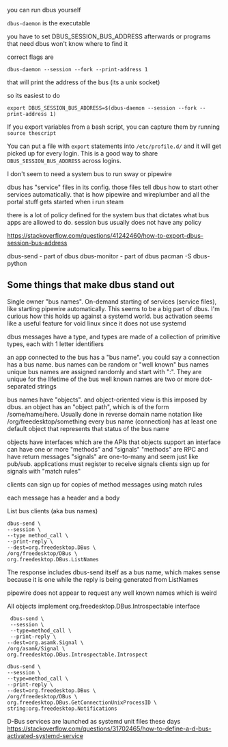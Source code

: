 you can run dbus yourself

`dbus-daemon` is the executable

you have to set DBUS_SESSION_BUS_ADDRESS afterwards or programs that need dbus won't know where to find it

correct flags are

`dbus-daemon --session --fork --print-address 1`

that will print the address of the bus (its a unix socket)

so its easiest to do

`export DBUS_SESSION_BUS_ADDRESS=$(dbus-daemon --session --fork --print-address 1)`

If you export variables from a bash script, you can capture them by running `source thescript`

You can put a file with `export` statements into `/etc/profile.d/` and it will get picked up for every login. This is a good way to share `DBUS_SESSION_BUS_ADDRESS` across logins.


I don't seem to need a system bus to run sway or pipewire

dbus has "service" files in its config. those files tell dbus how to start other services automatically. that is how pipewire and wireplumber and all the portal stuff gets started when i run steam

there is a lot of policy defined for the system bus that dictates what bus apps are allowed to do. session bus usually does not have any policy


https://stackoverflow.com/questions/41242460/how-to-export-dbus-session-bus-address


dbus-send - part of dbus
dbus-monitor - part of dbus
pacman -S dbus-python

Some things that make dbus stand out
---------
Single owner "bus names". 
On-demand starting of services (service files), like starting pipewire automatically. This seems to be a big part of dbus. I'm curious how this holds up against a systemd world.
bus activation seems like a useful feature for void linux since it does not use systemd

dbus messages have a type, and types are made of a collection of primitive types, each with 1 letter identifiers

an app connected to the bus has a "bus name". you could say a connection has a bus name.
bus names can be random or "well known" bus names
unique bus names are assigned randomly and start with ":". They are unique for the lifetime of the bus
well known names are two or more dot-separated strings


bus names have "objects". and object-oriented view is this imposed by dbus.
an object has an "object path", which is of the form /some/name/here. Usually done in reverse domain name notation like 
/org/freedesktop/something
every bus name (connection) has at least one default object that represents that status of the bus name

objects have interfaces which are the APIs that objects support
an interface can have one or more "methods" and "signals"
"methods" are RPC and have return messages
"signals" are one-to-many and seem just like pub/sub. applications must register to receive signals
clients sign up for signals with "match rules"

clients can sign up for copies of method messages using match rules

each message has a header and a body

List bus clients (aka bus names)
```
dbus-send \
--session \
--type method_call \
--print-reply \
--dest=org.freedesktop.DBus \
/org/freedesktop/DBus \
org.freedesktop.DBus.ListNames
```
The response includes dbus-send itself as a bus name, which makes sense because it is one while the reply is being generated from ListNames

pipewire does not appear to request any well known names which is weird

All objects implement org.freedesktop.DBus.Introspectable interface
```
 dbus-send \
 --session \
 --type=method_call \
 --print-reply \
--dest=org.asamk.Signal \
/org/asamk/Signal \
org.freedesktop.DBus.Introspectable.Introspect
```

```
dbus-send \
--session \
--type=method_call \
--print-reply \
--dest=org.freedesktop.DBus \
/org/freedesktop/DBus \
org.freedesktop.DBus.GetConnectionUnixProcessID \
string:org.freedesktop.Notifications
```



D-Bus services are launched as systemd unit files these days
https://stackoverflow.com/questions/31702465/how-to-define-a-d-bus-activated-systemd-service